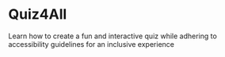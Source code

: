 # Quiz4All
Learn how to create a fun and interactive quiz while adhering to accessibility guidelines for an inclusive experience
